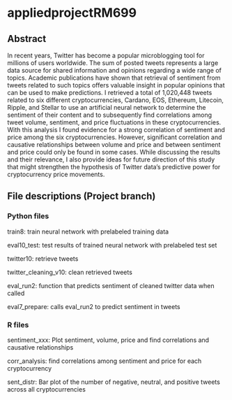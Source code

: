 # appliedprojectRM699

## Abstract

In recent years, Twitter has become a popular microblogging tool for millions of users worldwide. The sum of posted tweets represents a large data source for shared information and opinions regarding a wide range of topics. Academic publications have shown that retrieval of sentiment from tweets related to such topics offers valuable insight in popular opinions that can be used to make predictions. I retrieved a total of 1,020,448 tweets related to six different cryptocurrencies, Cardano, EOS, Ethereum, Litecoin, Ripple, and Stellar to use an artificial neural network to determine the sentiment of their content and to subsequently find correlations among tweet volume, sentiment, and price fluctuations in these cryptocurrencies. With this analysis I found evidence for a strong correlation of sentiment and price among the six cryptocurrencies. However, significant correlation and causative relationships between volume and price and between sentiment and price could only be found in some cases. While discussing the results and their relevance, I also provide ideas for future direction of this study that might strengthen the hypothesis of Twitter data’s predictive power for cryptocurrency price movements. 


## File descriptions (Project branch)

### Python files
train8: train neural network with prelabeled training data 

eval10_test: test results of trained neural network with prelabeled test set

twitter10: retrieve tweets

twitter_cleaning_v10: clean retrieved tweets

eval_run2: function that predicts sentiment of cleaned twitter data when called

eval7_prepare: calls eval_run2 to predict sentiment in tweets

### R files
sentiment_xxx: Plot sentiment, volume, price and find correlations and causative relationships

corr_analysis: find correlations among sentiment and price for each cryptocurrency

sent_distr: Bar plot of the number of negative, neutral, and positive tweets across all cryptocurrencies

